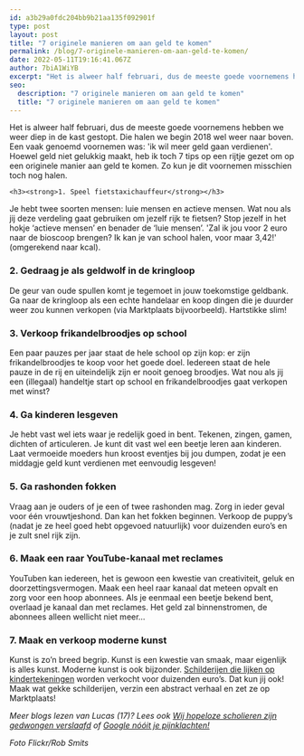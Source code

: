 ```yaml
---
id: a3b29a0fdc204bb9b21aa135f092901f
type: post
layout: post
title: "7 originele manieren om aan geld te komen"
permalink: /blog/7-originele-manieren-om-aan-geld-te-komen/
date: 2022-05-11T19:16:41.067Z
author: 7biA1WiYB
excerpt: "Het is alweer half februari, dus de meeste goede voornemens hebben we weer diep in de kast gestopt. Die halen we begin 2018 wel weer naar boven. Een vaak genoemd voornemen was: 'ik wil meer geld gaan verdienen'. Hoewel geld niet gelukkig maakt, heb ik toch 7 tips op een rijtje gezet om op een originele manier aan geld te komen. Zo kun je dit voornemen misschien toch nog halen.   "
seo:
  description: "7 originele manieren om aan geld te komen"
  title: "7 originele manieren om aan geld te komen"
---
```

Het is alweer half februari, dus de meeste goede voornemens hebben we weer diep in de kast gestopt. Die halen we begin 2018 wel weer naar boven. Een vaak genoemd voornemen was: 'ik wil meer geld gaan verdienen'. Hoewel geld niet gelukkig maakt, heb ik toch 7 tips op een rijtje gezet om op een originele manier aan geld te komen. Zo kun je dit voornemen misschien toch nog halen.   

    <h3><strong>1. Speel fietstaxichauffeur</strong></h3>
<p>Je hebt twee soorten mensen: luie mensen en actieve mensen. Wat nou als jij deze verdeling gaat gebruiken om jezelf rijk te fietsen? Stop jezelf in het hokje ‘actieve mensen’ en benader de ‘luie mensen’. 'Zal ik jou voor 2 euro naar de bioscoop brengen? Ik kan je van school halen, voor maar 3,42!' (omgerekend naar kcal).</p>
<h3><strong>2. Gedraag je als geldwolf in de kringloop</strong></h3>
<p>De geur van oude spullen komt je tegemoet in jouw toekomstige geldbank. Ga naar de kringloop als een echte handelaar en koop dingen die je duurder weer zou kunnen verkopen (via Marktplaats bijvoorbeeld). Hartstikke slim!</p>
<h3><strong>3. Verkoop frikandelbroodjes op school</strong></h3>
<p>Een paar pauzes per jaar staat de hele school op zijn kop: er zijn frikandelbroodjes te koop voor het goede doel. Iedereen staat de hele pauze in de rij en uiteindelijk zijn er nooit genoeg broodjes. Wat nou als jij een (illegaal) handeltje start op school en frikandelbroodjes gaat verkopen met winst?</p>
<h3><strong>4. Ga kinderen lesgeven</strong></h3>
<p>Je hebt vast wel iets waar je redelijk goed in bent. Tekenen, zingen, gamen, dichten of articuleren. Je kunt dit vast wel een beetje leren aan kinderen. Laat vermoeide moeders hun kroost eventjes bij jou dumpen, zodat je een middagje geld kunt verdienen met eenvoudig lesgeven!</p>
<h3><strong>5. Ga rashonden fokken</strong></h3>
<p>Vraag aan je ouders of je een of twee rashonden mag. Zorg in ieder geval voor één vrouwtjeshond. Dan kan het fokken beginnen. Verkoop de puppy’s (nadat je ze heel goed hebt opgevoed natuurlijk) voor duizenden euro’s en je zult snel rijk zijn.</p>
<h3><strong>6. Maak een raar YouTube-kanaal met reclames</strong></h3>
<p>YouTuben kan iedereen, het is gewoon een kwestie van creativiteit, geluk en doorzettingsvermogen. Maak een heel raar kanaal dat meteen opvalt en zorg voor een hoop abonnees. Als je eenmaal een beetje bekend bent, overlaad je kanaal dan met reclames. Het geld zal binnenstromen, de abonnees alleen wellicht niet meer…</p>
<h3><strong>7. Maak en verkoop moderne kunst</strong></h3>
<p>Kunst is zo’n breed begrip. Kunst is een kwestie van smaak, maar eigenlijk is alles kunst. Moderne kunst is ook bijzonder. <a href="https://7dagen.netlify.app/blog/quiz-dit-kunst-een-kindertekening">Schilderijen die lijken op kindertekeningen</a> worden verkocht voor duizenden euro’s. Dat kun jij ook! Maak wat gekke schilderijen, verzin een abstract verhaal en zet ze op Marktplaats! </p>
<p><em>Meer blogs lezen van Lucas (17)? Lees ook <a href="https://7dagen.netlify.app/blog/wij-hopeloze-scholieren-zijn-gedwongen-verslaafd">Wij hopeloze scholieren zijn gedwongen verslaafd</a> of <a href="https://7dagen.netlify.app/blog/google-n%C3%B3%C3%B3it-je-pijnklachten">Google nóóit je pijnklachten!</a></em></p>
<p><em>Foto Flickr/Rob Smits</em></p>  
